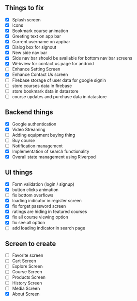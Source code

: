 ## Things to fix

- [x] Splash screen
- [x] Icons
- [x] Bookmark course animation
- [x] Greeting text on app bar
- [x] Current username on appbar
- [x] Dialog box for signout
- [x] New side nav bar
- [x] Side nav bar should be available for bottom nav bar screens
- [x] Webview for contact us page for android
- [ ] Enhance Setting Screen
- [x] Enhance Contact Us screen
- [ ] Firebase storage of user data for google signin
- [ ] store courses data in firebase
- [ ] store bookmark data in datastore 
- [ ] course updates and purchase data in datastore

## Backend things

- [x] Google authentication
- [x] Video Streaming
- [ ] Adding equipment buying thing
- [ ] Buy course
- [ ] Notification management
- [x] Implementation of search functionality
- [x] Overall state management using Riverpod

## UI things

- [x] Form validation (login / signup)
- [x] button clicks animation
- [ ] fix bottom overflows
- [x] loading indicator in register screen
- [x] fix forget password screen
- [x] ratings are hiding in featured courses
- [x] fix all course viewing option
- [x] fix see all option
- [ ] add loading indicator in search page

## Screen to create

- [ ] Favorite screen
- [ ] Cart Screen
- [ ] Explore Screen
- [ ] Course Screen
- [ ] Products Screen
- [ ] History Screen
- [ ] Media Screen
- [x] About Screen
